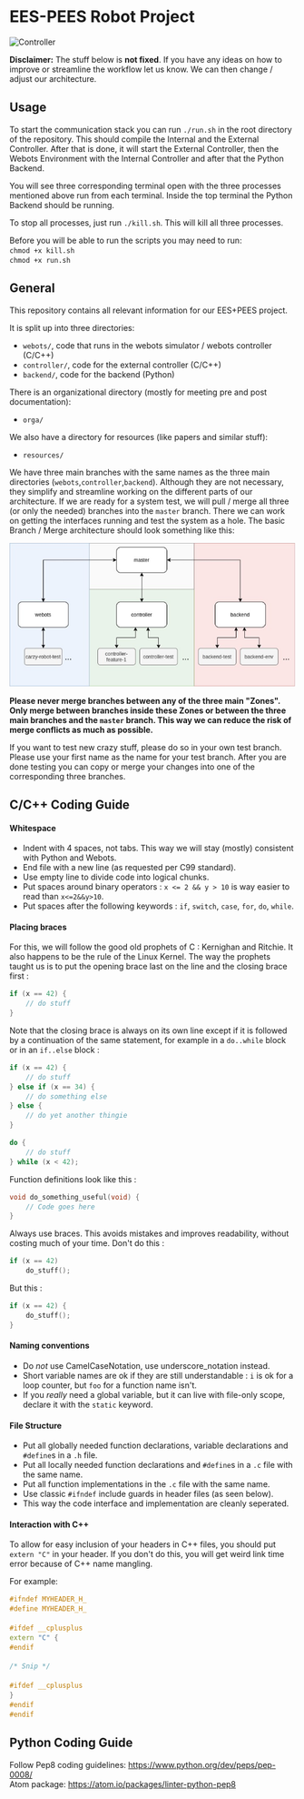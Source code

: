 # EES-PEES Robot Project

![Controller](https://github.com/fabianpedd/ees-pees/workflows/controller/badge.svg)


**Disclaimer:** The stuff below is **not fixed**. If you have any ideas on how to improve
or streamline the workflow let us know. We can then change / adjust our architecture.

## Usage
To start the communication stack you can run `./run.sh` in the root directory of
the repository. This should compile the Internal and the External Controller.
After that is done, it will start the External Controller, then the Webots
Environment with the Internal Controller and after that the Python Backend.

You will see three corresponding terminal open with the three processes mentioned
above run from each terminal. Inside the top terminal the Python Backend should
be running.

To stop all processes, just run `./kill.sh`. This will kill all three processes.

Before you will be able to run the scripts you may need to run:  
`chmod +x kill.sh`  
`chmod +x run.sh`

## General
This repository contains all relevant information for our EES+PEES project.

It is split up into three directories:
* `webots/`, code that runs in the webots simulator / webots controller (C/C++)
* `controller/`, code for the external controller (C/C++)
* `backend/`, code for the backend (Python)

There is an organizational directory (mostly for meeting pre and post documentation):
* `orga/`

We also have a directory for resources (like papers and similar stuff):
* `resources/`

We have three main branches with the same names as the three main directories
(`webots`,`controller`,`backend`).
Although they are not necessary, they simplify and streamline working on the different
parts of our architecture. If we are ready for a system test, we will pull / merge
all three (or only the needed) branches into the `master` branch.
There we can work on getting the interfaces running and test the system as a hole.
The basic Branch / Merge architecture should look something like this:

![merge concept](resources/image/merge-concept.jpg)

**Please never merge branches between any of the three main "Zones". Only merge
between branches inside these Zones or between the three main branches and the
`master` branch. This way we can reduce the risk of merge conflicts as much as
possible.**

If you want to test new crazy stuff, please do so in your own test branch. Please use
your first name as the name for your test branch. After you are done testing you can
copy or merge your changes into one of the corresponding three branches.


## C/C++ Coding Guide

#### Whitespace
* Indent with 4 spaces, not tabs. This way we will stay (mostly) consistent with
  Python and Webots.
* End file with a new line (as requested per C99 standard).
* Use empty line to divide code into logical chunks.
* Put spaces around binary operators : `x <= 2 && y > 10` is way easier to read than `x<=2&&y>10`.
* Put spaces after the following keywords : `if`, `switch`, `case`, `for`, `do`, `while`.

#### Placing braces
For this, we will follow the good old prophets of C : Kernighan and Ritchie.
It also happens to be the rule of the Linux Kernel.
The way the prophets taught us is to put the opening brace last on the line and the closing brace first :

```cpp
if (x == 42) {
    // do stuff
}
```

Note that the closing brace is always on its own line except if it is followed by a continuation
of the same statement, for example in a `do..while` block or in an `if..else` block :

```cpp
if (x == 42) {
    // do stuff
} else if (x == 34) {
    // do something else
} else {
    // do yet another thingie
}
```

```cpp
do {
    // do stuff
} while (x < 42);
```

Function definitions look like this :

```cpp
void do_something_useful(void) {
    // Code goes here
}
```

Always use braces.
This avoids mistakes and improves readability, without costing much of your time.
Don't do this :

```cpp
if (x == 42)
    do_stuff();
```

But this :

```cpp
if (x == 42) {
    do_stuff();
}
```

#### Naming conventions
* Do *not* use CamelCaseNotation, use underscore_notation instead.
* Short variable names are ok if they are still understandable : `i` is ok for a loop counter, but `foo` for a function name isn't.
* If you *really* need a global variable, but it can live with file-only scope, declare it with the `static` keyword.

#### File Structure
* Put all globally needed function declarations, variable declarations and `#define`s in a `.h` file.
* Put all locally needed function declarations and `#define`s in a `.c` file with the same name.
* Put all function implementations in the `.c` file with the same name.  
* Use classic `#ifndef` include guards in header files (as seen below).
* This way the code interface and implementation are cleanly seperated.

#### Interaction with C++
To allow for easy inclusion of your headers in C++ files, you should put `extern "C"` in your header.
If you don't do this, you will get weird link time error because of C++ name mangling.

For example:
```cpp
#ifndef MYHEADER_H_
#define MYHEADER_H_

#ifdef __cplusplus
extern "C" {
#endif

/* Snip */

#ifdef __cplusplus
}
#endif
#endif
```

## Python Coding Guide
Follow Pep8 coding guidelines: https://www.python.org/dev/peps/pep-0008/ <br>
Atom package: https://atom.io/packages/linter-python-pep8
